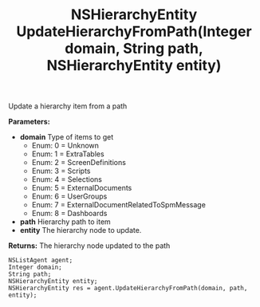 ﻿---
uid: crmscript_ref_NSListAgent_UpdateHierarchyFromPath
title: NSHierarchyEntity UpdateHierarchyFromPath(Integer domain, String path, NSHierarchyEntity entity)
intellisense: NSListAgent.UpdateHierarchyFromPath
keywords: NSListAgent, UpdateHierarchyFromPath
so.topic: reference
---

Update a hierarchy item from a path

**Parameters:**
 - **domain** Type of items to get
     - Enum: 0 = Unknown 
     - Enum: 1 = ExtraTables 
     - Enum: 2 = ScreenDefinitions 
     - Enum: 3 = Scripts 
     - Enum: 4 = Selections 
     - Enum: 5 = ExternalDocuments 
     - Enum: 6 = UserGroups 
     - Enum: 7 = ExternalDocumentRelatedToSpmMessage 
     - Enum: 8 = Dashboards 
 - **path** Hierarchy path to item
 - **entity** The hierarchy node to update.

**Returns:** The hierarchy node updated to the path

```crmscript
NSListAgent agent;
Integer domain;
String path;
NSHierarchyEntity entity;
NSHierarchyEntity res = agent.UpdateHierarchyFromPath(domain, path, entity);
```

